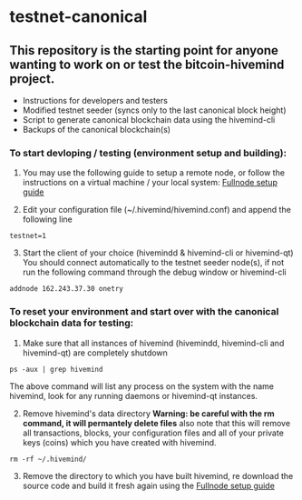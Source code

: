 # testnet-canonical

## This repository is the starting point for anyone wanting to work on or test the bitcoin-hivemind project.
+ Instructions for developers and testers
+ Modified testnet seeder (syncs only to the last canonical block height)
+ Script to generate canonical blockchain data using the hivemind-cli
+ Backups of the canonical blockchain(s)

### To start devloping / testing (environment setup and building):
1. You may use the following guide to setup a remote node, or follow the instructions on a virtual machine / your local system: [Fullnode setup guide](https://github.com/bitcoin-hivemind/hivemind/blob/master/doc/fullnode-setup.txt)

2. Edit your configuration file (~/.hivemind/hivemind.conf) and append the following line
  ```
  testnet=1
  ```

3. Start the client of your choice (hivemindd & hivemind-cli or hivemind-qt) You should connect automatically to the testnet seeder node(s), if not run the following command through the debug window or hivemind-cli
  ```
  addnode 162.243.37.30 onetry
  ```
  
### To reset your environment and start over with the canonical blockchain data for testing:
1. Make sure that all instances of hivemind (hivemindd, hivemind-cli and hivemind-qt) are completely shutdown
  ```
  ps -aux | grep hivemind
  ```
  The above command will list any process on the system with the name hivemind, look for any running daemons or hivemind-qt instances.

2. Remove hivemind's data directory <b>Warning: be careful with the rm command, it will permantely delete files</b> also note that this will remove all transactions, blocks, your configuration files and all of your private keys (coins) which you have created with hivemind.
  ```
  rm -rf ~/.hivemind/
  ```
  
3. Remove the directory to which you have built hivemind, re download the source code and build it fresh again using the [Fullnode setup guide](https://github.com/bitcoin-hivemind/hivemind/blob/master/doc/fullnode-setup.txt)
